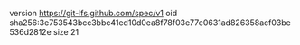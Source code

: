 version https://git-lfs.github.com/spec/v1
oid sha256:3e753543bcc3bbc41ed10d0ea8f78f03e77e0631ad826358acf03be536d2812e
size 21
